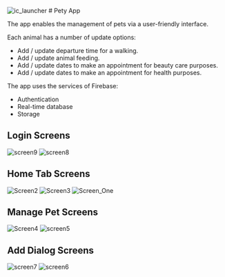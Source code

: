 ![ic_launcher](https://user-images.githubusercontent.com/48810056/109519239-b9362480-7ab3-11eb-9e9c-96be73efc96a.png)  # Pety App 

The app enables the management of pets via a user-friendly interface.

Each animal has a number of update options:
* Add / update departure time for a walking.
* Add / update animal feeding.
* Add / update dates to make an appointment for beauty care purposes.
* Add / update dates to make an appointment for health purposes.

The app uses the services of Firebase:
* Authentication
* Real-time database
* Storage

## Login Screens
![screen9](https://user-images.githubusercontent.com/48810056/109517626-234dca00-7ab2-11eb-8a7d-24b57566a1ee.JPG)
![screen8](https://user-images.githubusercontent.com/48810056/109517635-25178d80-7ab2-11eb-92ed-28a92b19c868.JPG)

## Home Tab Screens
![Screen2](https://user-images.githubusercontent.com/48810056/109517749-42e4f280-7ab2-11eb-970d-b4f4355ccf33.JPG)
![Screen3](https://user-images.githubusercontent.com/48810056/109517994-850e3400-7ab2-11eb-9b33-fa1c44c9c76c.JPG)
![Screen_One](https://user-images.githubusercontent.com/48810056/109517813-56905900-7ab2-11eb-93ec-a7ae66c55414.JPG)

## Manage Pet Screens
![Screen4](https://user-images.githubusercontent.com/48810056/109518104-a2db9900-7ab2-11eb-8d29-509e93bed5de.JPG)
![screen5](https://user-images.githubusercontent.com/48810056/109518109-a4a55c80-7ab2-11eb-9336-4045aac041ab.JPG)

## Add Dialog Screens
![screen7](https://user-images.githubusercontent.com/48810056/109518152-ad962e00-7ab2-11eb-9de5-292afb4b4f95.JPG)
![screen6](https://user-images.githubusercontent.com/48810056/109518157-ae2ec480-7ab2-11eb-8fbc-0331de20b99a.JPG)
